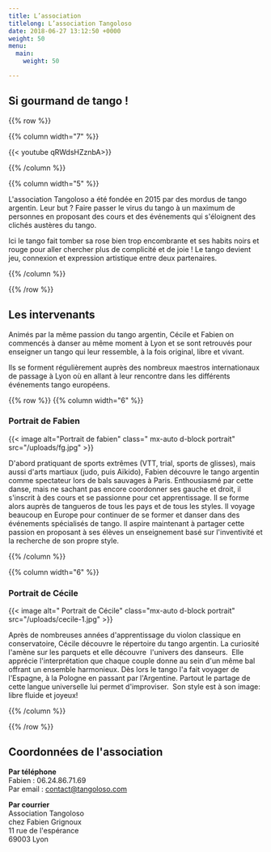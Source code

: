 ```yaml
---
title: L’association
titlelong: L’association Tangoloso
date: 2018-06-27 13:12:50 +0000
weight: 50
menu:
  main:
    weight: 50

---
```

## Si gourmand de tango !

{{% row %}}

{{% column width="7" %}}

 {{< youtube qRWdsHZznbA>}} 

{{% /column %}}

{{% column width="5" %}}

L'association Tangoloso a été fondée en 2015 par des mordus de tango argentin. Leur but ? Faire passer le virus du tango à un maximum de personnes en proposant des cours et des événements qui s'éloignent des clichés austères du tango. 

Ici le tango fait tomber sa rose bien trop encombrante et ses habits noirs et rouge pour aller chercher plus de complicité et de joie ! Le tango devient jeu, connexion et expression artistique entre deux partenaires. 

{{% /column %}}

{{% /row %}}

## Les intervenants

Animés par la même passion du tango argentin, Cécile et Fabien on commencés à danser au même moment à Lyon et se sont retrouvés pour enseigner un tango qui leur ressemble, à la fois  original, libre et vivant.

Ils se forment régulièrement auprès des nombreux maestros internationaux de passage à Lyon où en allant à leur rencontre dans les différents événements tango européens.

{{% row %}}
{{% column width="6" %}}

### Portrait de Fabien

{{< image alt="Portrait de fabien" class=" mx-auto d-block portrait" src="/uploads/fg.jpg" >}}

D'abord pratiquant de sports extrêmes (VTT, trial, sports de glisses), mais aussi d'arts martiaux (judo, puis Aïkido), Fabien découvre le tango argentin comme spectateur lors de bals sauvages à Paris. Enthousiasmé par cette danse, mais ne sachant pas encore coordonner ses gauche et droit, il s'inscrit à des cours et se passionne pour cet apprentissage. Il se forme alors auprès de tangueros de tous les pays et de tous les styles. Il voyage beaucoup en Europe pour continuer de se former et danser dans des événements spécialisés de tango. Il aspire maintenant à partager cette passion en proposant à ses élèves un enseignement basé sur l'inventivité et la recherche de son propre style.

{{% /column %}}

{{% column width="6" %}}

### Portrait de Cécile

{{< image alt=" Portrait de Cécile" class="mx-auto d-block portrait" src="/uploads/cecile-1.jpg" >}}

Après de nombreuses années d'apprentissage du violon classique en conservatoire, Cécile découvre le répertoire du tango argentin. La curiosité l'amène sur les parquets et elle découvre  l'univers des danseurs.  Elle apprécie l'interprétation que chaque couple donne au sein d'un même bal offrant un ensemble harmonieux. Dès lors le tango l'a fait voyager de l'Espagne, à la Pologne en passant par l'Argentine. Partout le partage de cette langue universelle lui permet d'improviser.  Son style est à son image: libre fluide et joyeux!

{{% /column %}}

{{% /row %}}

## Coordonnées de l'association

**Par téléphone**  
Fabien : 06.24.86.71.69  
Par email : contact@tangoloso.com

**Par courrier**  
Association Tangoloso  
chez Fabien Grignoux  
11 rue de l'espérance  
69003 Lyon